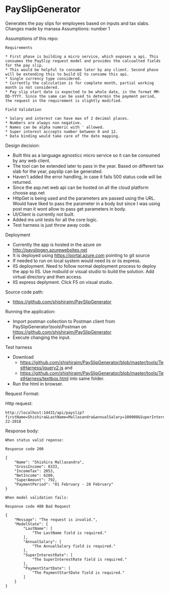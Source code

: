 # PaySlipGenerator
Generates the pay slips for employees based on inputs and tax slabs.
Changes made by manasa
Assumptions: number 1

Assumptions of this repo:

	Requirements

	* First phase is building a micro service, which exposes a api. This consumes the PaySlip request model and provides the calcualted fields for the pay slip.
	* This would be helpful to consume later by any client. Second phase will be extending this to build UI to consume this api.
	* Single currency type considered.
	* Currently the calculation is for complete month, partial working month is not considered.
	* Pay slip start date is expected to be whole date, in the format MM-DD-YYYY. Since the same can be used to determin the payment period, the request in the requirement is slightly modified.

	Field Validation 
	
	* Salary and interest can have max of 2 decimal places. 
	* Numbers are always non negative.
	* Names can be alpha numeric with ' allowed.
	* Super interest acccepts number between 0 and 12.
	* Data binding would take care of the date mapping.
	
Design decision:
 
 * Built this as a language agnosticc micro service so it can be consumed by any web client.
 * The tool can be extended later to pass in the year. Based on different tax slab for the year, payslip can be generated.
 * Haven't added the error handling, in case it fails 500 status code will be returned.
 * Since the asp.net web api can be hosted on all the cloud platform choose asp.net
 * HttpGet is being used and the parameters are passed using the URL. Would have liked to pass the parameter in a body but since I was using post man it wont allow to pass get parameters in body.
 * UI/Client is currently not built.
 * Added ms unit tests for all the core logic.
 * Test harness is just throw away code.
 
Deployment

 * Currently the app is hosted in the azure on http://payslipgen.azurewebsites.net
 * It is deployed using https://portal.azure.com pointing to git source
 * If needed to run on local system would need iis or iis express.
 * IIS deployment. Need to follow normal deployment process to deploy the app to IIS. Use msbuild or visual studio to build the solution. Add virtual directory and then access.
 * IIS express deplyment. Click F5 on visual studio.

Source code path:
 * https://github.com/shishirajm/PaySlipGenerator 
 
Running the application:
 * Import postman collection to Postman client from PaySlipGenerator\tools\Postman on https://github.com/shishirajm/PaySlipGenerator
 * Execute changing the input.
 
Test harness
 * Download 
	* https://github.com/shishirajm/PaySlipGenerator/blob/master/tools/TestHarness/jquery2.js and 
	* https://github.com/shishirajm/PaySlipGenerator/blob/master/tools/TestHarness/textbox.html into same folder.
 * Run the html in browser.
 

Request Format:

Http request:

	http://localhost:14431/api/payslip?firstName=Shishira&LastName=Mallasandra&annualSalary=100000&SuperInterestRate=9.5&PaymentStartDate=2-22-2018
	
Response body:

	When status valid reponse:
	
	Response code 200
	
	{
		"Name": "Shishira Mallasandra",
		"GrossIncome": 8333,
		"IncomeTax": 2053,
		"NetIncome": 6280,
		"SuperAmount": 792,
		"PaymentPeriod": "01 February - 28 February"
	}
	
	When model validation fails: 
	
	Response code 400 Bad Request
	
	{
		"Message": "The request is invalid.",
		"ModelState": {
			"LastName": [
				"The LastName field is required."
			],
			"AnnualSalary": [
				"The AnnualSalary field is required."
			],
			"SuperInterestRate": [
				"The SuperInterestRate field is required."
			],
			"PaymentStartDate": [
				"The PaymentStartDate field is required."
			]
		}
	}
